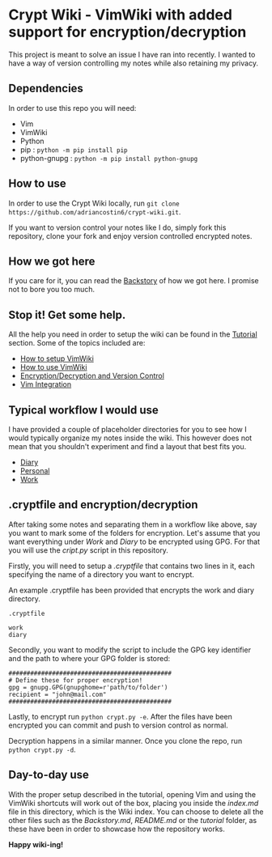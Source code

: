 # Crypt Wiki - VimWiki with added support for encryption/decryption

This project is meant to solve an issue I have ran into recently. I wanted to
have a way of version controlling my notes while also retaining my privacy.

## Dependencies

In order to use this repo you will need:

- Vim
- VimWiki
- Python
- pip : `python -m pip install pip`
- python-gnupg : `python -m pip install python-gnupg`

## How to use

In order to use the Crypt Wiki locally, run `git clone https://github.com/adriancostin6/crypt-wiki.git`.

If you want to version control your notes like I do, simply fork this repository, clone your fork and enjoy
version controlled encrypted notes.

## How we got here

If you care for it, you can read the [Backstory](Backstory.md) of how we got here.
I promise not to bore you too much.

## Stop it! Get some help.

All the help you need in order to setup the wiki can be found in the [Tutorial](tutorial/index.md)
section. Some of the topics included are:

- [How to setup VimWiki](tutorial/Setup.md)
- [How to use VimWiki](tutorial/Usage.md)
- [Encryption/Decryption and Version Control](tutorial/Storage.md)
- [Vim Integration](tutorial/VimIntegration.md)


## Typical workflow I would use

I have provided a couple of placeholder directories for you to see how I would
typically organize my notes inside the wiki. This however does not mean that you
shouldn't experiment and find a layout that best fits you.

- [Diary](diary/diary.md)
- [Personal](personal/index.md)
- [Work](work/index.md)


## .cryptfile and encryption/decryption

After taking some notes and separating them in a workflow like above, say you
want to mark some of the folders for encryption. Let's assume that you want
everything under *Work* and *Diary* to be encrypted using GPG. For that you will
use the *cript.py* script in this repository.

Firstly, you will need to setup a *.cryptfile* that contains two lines in it,
each specifying the name of a directory you want to encrypt.

An example .cryptfile has been provided that encrypts the work and diary directory.

```
.cryptfile

work
diary
```

Secondly, you want to modify the script to include the GPG key identifier and
the path to where your GPG folder is stored:

```
#############################################
# Define these for proper encryption!
gpg = gnupg.GPG(gnupghome=r'path/to/folder')
recipient = "john@mail.com"
#############################################
```

Lastly, to encrypt run `python crypt.py -e`. After the files have been encrypted
you can commit and push to version control as normal.

Decryption happens in a similar manner. Once you clone the repo, run
`python crypt.py -d`.

## Day-to-day use

With the proper setup described in the tutorial, opening Vim and using the 
VimWiki shortcuts will work out of the box, placing you inside the *index.md*
file in this directory, which is the Wiki index. You can choose to delete all
the other files such as the *Backstory.md*, *README.md* or the *tutorial* folder,
as these have been in order to showcase how the repository works.

**Happy wiki-ing!**
